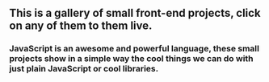 ## This is a gallery of small front-end projects, click on any of them to them live.

### JavaScript is an awesome and powerful language, these small projects show in a simple way the cool things we can do with just plain JavaScript or cool libraries.

